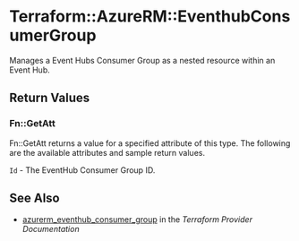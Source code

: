 # Terraform::AzureRM::EventhubConsumerGroup

Manages a Event Hubs Consumer Group as a nested resource within an Event Hub.

## Return Values

### Fn::GetAtt

Fn::GetAtt returns a value for a specified attribute of this type. The following are the available attributes and sample return values.

`Id` - The EventHub Consumer Group ID.

## See Also

* [azurerm_eventhub_consumer_group](https://www.terraform.io/docs/providers/azurerm/r/eventhub_consumer_group.html) in the _Terraform Provider Documentation_